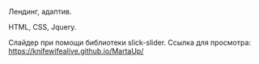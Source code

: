Лендинг, адаптив.

HTML, CSS, Jquery.

Слайдер при помощи библиотеки slick-slider.
Ссылка для просмотра:
https://knifewifealive.github.io/MartaUp/
